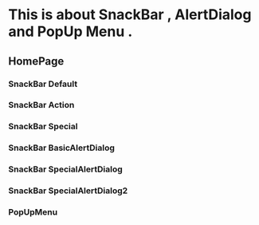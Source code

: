 
# This is about SnackBar , AlertDialog and PopUp Menu .


## HomePage

### SnackBar Default

### SnackBar Action

### SnackBar Special

### SnackBar BasicAlertDialog

### SnackBar SpecialAlertDialog

### SnackBar SpecialAlertDialog2

### PopUpMenu

